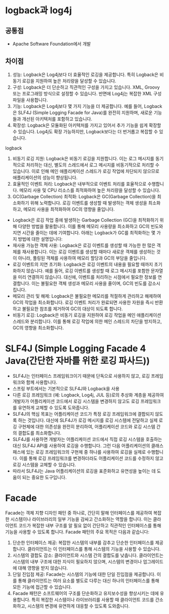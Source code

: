 # logback과 log4j

## 공통점

- Apache Software Foundation에서 개발

## 차이점

1. 성능: Logback은 Log4j보다 더 효율적인 로깅을 제공합니다. 특히 Logback은 비동기 로깅을 지원하여 높은 처리량을 달성할 수 있습니다.
2. 구성: Logback은 더 단순하고 직관적인 구성을 가지고 있습니다. XML, Groovy 또는 프로그래밍 방식으로 설정할 수 있습니다. 반면에 Log4j는 복잡한 XML 구성 파일을 사용합니다.
3. 기능: Logback은 Log4j보다 몇 가지 기능을 더 제공합니다. 예를 들어, Logback은 SLF4J (Simple Logging Facade for Java)를 완전히 지원하며, 새로운 기능들과 개선된
   아키텍처를 포함하고 있습니다.
4. 확장성: Logback은 모듈화된 아키텍처를 가지고 있어서 추가 기능을 쉽게 확장할 수 있습니다. Log4j도 확장 가능하지만, Logback보다는 더 번거롭고 복잡할 수 있습니다.

logback

1. 비동기 로깅 지원: Logback은 비동기 로깅을 지원합니다. 이는 로그 메시지를 동기적으로 처리하는 대신, 별도의 스레드에서 로그 메시지를 비동기적으로 처리할 수 있습니다. 이로 인해 메인 애플리케이션
   스레드가 로깅 작업에 차단되지 않으므로 애플리케이션의 성능이 향상됩니다.
2. 효율적인 이벤트 처리: Logback은 내부적으로 이벤트 처리를 효율적으로 수행합니다. 메모리 사용 및 CPU 리소스를 최적화하여 높은 처리량을 달성할 수 있습니다.
3. GC(Garbage Collection) 최적화: Logback은 GC(Garbage Collection)을 최소화하기 위해 노력합니다. 로깅 이벤트를 생성할 때 발생하는 객체 생성을 최소화하고, 메모리 사용을
   최적화하여 GC의 영향을 줄입니다.

- Logback은 로깅 작업 중에 발생하는 Garbage Collection (GC)을 최적화하기 위해 다양한 방법을 활용합니다. 이를 통해 메모리 사용량을 최소화하고 GC의 빈도와 지연 시간을 줄이는 데에
  기여합니다. 아래는 Logback가 GC를 최적화하는 몇 가지 방법에 대한 설명입니다:
- 재사용 가능한 객체 사용: Logback은 로깅 이벤트를 생성할 때 가능한 한 많은 객체를 재사용합니다. 이는 로깅 이벤트를 생성할 때마다 새로운 객체를 생성하는 것이 아니라, 풀링된 객체를 사용하여 메모리
  할당과 GC의 부담을 줄입니다.
- 로깅 이벤트의 지연 초기화: Logback은 로깅 이벤트의 내용을 필요할 때까지 초기화하지 않습니다. 예를 들어, 로깅 이벤트를 생성할 때 로그 메시지를 포함한 문자열을 미리 연결하지 않습니다. 대신에, 이벤트를
  처리하는 시점에서 필요한 정보를 연결합니다. 이는 불필요한 객체 생성과 메모리 사용을 줄이며, GC의 빈도를 감소시킵니다.
- 메모리 관리 및 해제: Logback은 불필요한 메모리를 적절하게 관리하고 해제하여 GC의 작업을 최소화합니다. 로깅 이벤트 처리가 완료되면 사용한 자원을 즉시 반환하고 불필요한 참조를 제거하여 GC의 대상이
  되도록 합니다.
- 비동기 로깅: Logback은 비동기 로깅을 지원하여 로깅 작업을 메인 애플리케이션 스레드와 분리합니다. 이를 통해 로깅 작업에 의한 메인 스레드의 차단을 방지하고, GC의 영향을 최소화합니다.

# SLF4J (Simple Logging Facade 4 Java(간단한 자바를 위한 로깅 파사드))

- SLF4J는 인터페이스 프레임워크이기 때문에 단독으로 사용하지 않고, 로깅 프레임워크와 함께 사용합니다.
- 스프링 부트에서는 기본적으로 SLF4J와 Logback을 사용
- 다른 로깅 프레임워크 (예: Logback, Log4j, JUL 등)로의 추상화 계층을 제공하여 개발자가 어플리케이션 코드에서 로깅 시스템을 변경하지 않고도 로깅 프레임워크를 유연하게 교체할 수 있도록
  도와줍니다.
- SLF4J의 핵심 목표는 어플리케이션 코드가 특정 로깅 프레임워크에 결합되지 않도록 하는 것입니다. 대신에 SLF4J가 로깅 메시지를 로깅 시스템에 전달하고 실제 로깅 구현체에 대한 의존성을 완전히 분리하여,
  어플리케이션 코드와 로깅 시스템 간의 결합도를 최소화합니다.
- SLF4J를 사용하면 개발자는 어플리케이션 코드에서 직접 로깅 시스템을 호출하는 대신 SLF4J API를 사용하여 로깅을 수행합니다. 그런 다음 어플리케이션의 클래스패스에 있는 로깅 프레임워크의 구현체 중 하나를
  사용하여 로깅을 실제로 수행합니다. 이를 통해 로깅 프레임워크를 변경하더라도 어플리케이션 코드를 수정하지 않고 로깅 시스템을 교체할 수 있습니다.
- 따라서 SLF4J는 Java 어플리케이션의 로깅을 표준화하고 유연성을 높이는 데 도움이 되는 중요한 도구입니다.

# Facade

Facade는 객체 지향 디자인 패턴 중 하나로, 간단히 말해 인터페이스를 제공하여 복잡한 시스템이나 라이브러리의 일부 기능을 감싸고 간소화하는 역할을 합니다. 이는 클라이언트 코드가 복잡한 내부 구조를 알 필요
없이 간단하고 직관적인 인터페이스를 통해 기능을 사용할 수 있도록 합니다.
Facade 패턴의 주요 목적은 다음과 같습니다:
1. 단순한 인터페이스 제공: 복잡한 시스템의 내부를 감추고 단순한 인터페이스를 제공합니다. 클라이언트는 이 인터페이스를 통해 시스템의 기능을 사용할 수 있습니다.
2. 시스템의 결합도 감소: 클라이언트와 시스템 간의 결합도를 낮춥니다. 클라이언트는 시스템의 내부 구조에 대한 지식이 필요하지 않으며, 시스템의 변경이나 업그레이드에 대해 영향을 받지 않습니다.
3. 단일 진입점 제공: Facade는 시스템의 기능에 대한 단일 진입점을 제공합니다. 이를 통해 클라이언트는 여러 요소를 별도로 다루는 대신 하나의 인터페이스를 통해 모든 기능에 접근할 수 있습니다.
4. Facade 패턴은 소프트웨어의 구조를 단순화하고 유지보수성을 향상시키는 데에 유용합니다. 특히 복잡한 시스템이나 라이브러리를 사용할 때 클라이언트 코드를 간소화하고, 시스템의 변경에 유연하게 대응할 수 있도록
도와줍니다.